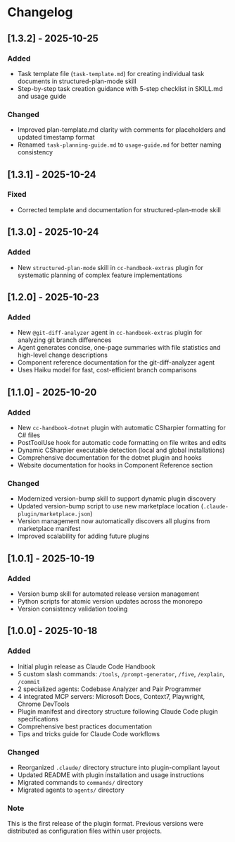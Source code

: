 # Changelog

## [1.3.2] - 2025-10-25

### Added
- Task template file (`task-template.md`) for creating individual task documents in structured-plan-mode skill
- Step-by-step task creation guidance with 5-step checklist in SKILL.md and usage guide

### Changed
- Improved plan-template.md clarity with comments for placeholders and updated timestamp format
- Renamed `task-planning-guide.md` to `usage-guide.md` for better naming consistency

## [1.3.1] - 2025-10-24

### Fixed
- Corrected template and documentation for structured-plan-mode skill

## [1.3.0] - 2025-10-24

### Added
- New `structured-plan-mode` skill in `cc-handbook-extras` plugin for systematic planning of complex feature implementations

## [1.2.0] - 2025-10-23

### Added
- New `@git-diff-analyzer` agent in `cc-handbook-extras` plugin for analyzing git branch differences
- Agent generates concise, one-page summaries with file statistics and high-level change descriptions
- Component reference documentation for the git-diff-analyzer agent
- Uses Haiku model for fast, cost-efficient branch comparisons

## [1.1.0] - 2025-10-20

### Added
- New `cc-handbook-dotnet` plugin with automatic CSharpier formatting for C# files
- PostToolUse hook for automatic code formatting on file writes and edits
- Dynamic CSharpier executable detection (local and global installations)
- Comprehensive documentation for the dotnet plugin and hooks
- Website documentation for hooks in Component Reference section

### Changed
- Modernized version-bump skill to support dynamic plugin discovery
- Updated version-bump script to use new marketplace location (`.claude-plugin/marketplace.json`)
- Version management now automatically discovers all plugins from marketplace manifest
- Improved scalability for adding future plugins

## [1.0.1] - 2025-10-19

### Added
- Version bump skill for automated release version management
- Python scripts for atomic version updates across the monorepo
- Version consistency validation tooling

## [1.0.0] - 2025-10-18

### Added
- Initial plugin release as Claude Code Handbook
- 5 custom slash commands: `/tools`, `/prompt-generator`, `/five`, `/explain`, `/commit`
- 2 specialized agents: Codebase Analyzer and Pair Programmer
- 4 integrated MCP servers: Microsoft Docs, Context7, Playwright, Chrome DevTools
- Plugin manifest and directory structure following Claude Code plugin specifications
- Comprehensive best practices documentation
- Tips and tricks guide for Claude Code workflows

### Changed
- Reorganized `.claude/` directory structure into plugin-compliant layout
- Updated README with plugin installation and usage instructions
- Migrated commands to `commands/` directory
- Migrated agents to `agents/` directory

### Note
This is the first release of the plugin format. Previous versions were distributed as configuration files within user projects.
